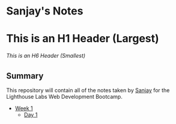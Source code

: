 # Sanjay's Notes
# This is an H1 Header (Largest)
###### This is an H6 Header (Smallest)

## Summary
This repository will contain all of the notes taken by [Sanjay](https://github.com/swamysanjay) for the Lighthouse Labs Web Development Bootcamp.

* [Week 1](/Week_1)
  * [Day 1](/Week_1/Day_1)
